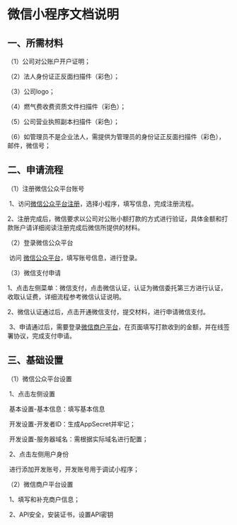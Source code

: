 # 微信小程序文档说明

## 一、所需材料

（1）公司对公账户开户证明；

（2）法人身份证正反面扫描件（彩色）；

（3）公司logo；

（4）燃气费收费资质文件扫描件（彩色）；

（5）公司营业执照副本扫描件（彩色）；

（6）如管理员不是企业法人，需提供为管理员的身份证正反面扫描件（彩色），邮件，微信号；

## 二、申请流程

（1）注册微信公众平台账号

​	1、访问[微信公众平台注册](https://mp.weixin.qq.com/cgi-bin/registermidpage?action=index&lang=zh_CN)，选择小程序，填写信息，完成注册流程。

​	2、注册完成后，微信要求以公司对公账小额打款的方式进行验证，具体金额和打款账户请详细阅读注册完成后微信所提供的材料。

（2）登录微信公众平台

​	访问 [微信公众平台](https://mp.weixin.qq.com/)，填写账号信息，进行登录。	

（3）微信支付申请

​	1、点击左侧菜单：微信支付，点击微信认证，认证为微信委托第三方进行认证，收取认证费，详细流程参考微信认证说明。

​	2、微信认证通过后，点击开通微信支付，提交材料，进行申请微信支付。

​	3、申请通过后，需要登录[微信商户平台](https://pay.weixin.qq.com/index.php/core/home/login?return_url=%2F)，在页面填写打款收到的金额，并在线签署协议，完成支付申请。

## 三、基础设置

（1）微信公众平台设置

​	1、点击左侧设置

​	基本设置-基本信息：填写基本信息

​	开发设置-开发者ID：生成AppSecret并牢记；

​	开发设置-服务器域名：需根据实际域名进行配置；

​	2、点击左侧用户身份

​	进行添加开发账号，开发账号用于调试小程序；

（2）微信商户平台设置

​	1、填写和补充商户信息；

​	2、API安全，安装证书，设置API密钥









